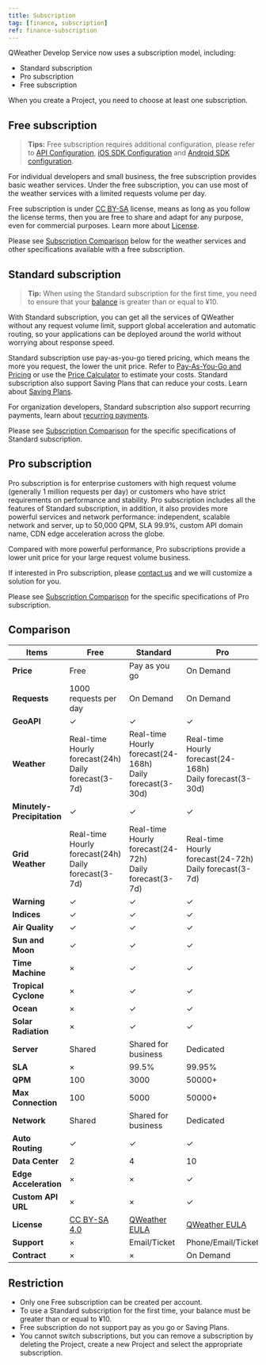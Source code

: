 ```yaml
---
title: Subscription
tag: [finance, subscription]
ref: finance-subscription
---
```


QWeather Develop Service now uses a subscription model, including:

- Standard subscription
- Pro subscription
- Free subscription
  
When you create a Project, you need to choose at least one subscription.

## Free subscription

> **Tips:** Free subscription requires additional configuration, please refer to [API Configuration](/en/docs/configuration/api-config/), [iOS SDK Configuration](/en/docs/configuration/ios-sdk-config/) and [Android SDK configuration](/en/docs/configuration/android-sdk-config/).

For individual developers and small business, the free subscription provides basic weather services. Under the free subscription, you can use most of the weather services with a limited requests volume per day. 

Free subscription is under [CC BY-SA](https://creativecommons.org/licenses/by-sa/4.0/) license, means as long as you follow the license terms, then you are free to share and adapt for any purpose, even for commercial purposes. Learn more about [License](/en/docs/terms/license/).

Please see [Subscription Comparison](#comparison) below for the weather services and other specifications available with a free subscription.

## Standard subscription

> **Tip:** When using the Standard subscription for the first time, you need to ensure that your [balance](/en/docs/finance/billing-and-payment/#balance) is greater than or equal to ¥10.

With Standard subscription, you can get all the services of QWeather without any request volume limit, support global acceleration and automatic routing, so your applications can be deployed around the world without worrying about response speed.

Standard subscription use pay-as-you-go tiered pricing, which means the more you request, the lower the unit price. Refer to [Pay-As-You-Go and Pricing](/en/docs/finance/pricing/) or use the [Price Calculator](https://console.qweather.com/#/calculator) to estimate your costs. Standard subscription also support Saving Plans that can reduce your costs. Learn about [Saving Plans](/en/docs/finance/saving-plans/).

For organization developers, Standard subscription also support recurring payments, learn about [recurring payments](/en/docs/finance/billing-and-payment/#payment).

Please see [Subscription Comparison](#comparison) for the specific specifications of Standard subscription.

## Pro subscription

Pro subscription is for enterprise customers with high request volume (generally 1 million requests per day) or customers who have strict requirements on performance and stability. Pro subscription includes all the features of Standard subscription, in addition, it also provides more powerful services and network performance: independent, scalable network and server, up to 50,000 QPM, SLA 99.9%, custom API domain name, CDN edge acceleration across the globe.

Compared with more powerful performance, Pro subscriptions provide a lower unit price for your large request volume business.

If interested in Pro subscription, please [contact us](https://www.qweather.com/en/contact) and we will customize a solution for you.

Please see [Subscription Comparison](#comparison) for the specific specifications of Pro subscription.

## Comparison

| **Items** | **Free** | **Standard** | **Pro** |
| --- | --- | --- | --- |
| **Price** | Free | Pay as you go | On Demand |
| **Requests** | 1000 requests per day | On Demand | On Demand |
| **GeoAPI** | &#10003; | &#10003; | &#10003; |
| **Weather** | Real-time<br>Hourly forecast(24h)<br>Daily forecast(3-7d) | Real-time<br>Hourly forecast(24-168h)<br>Daily forecast(3-30d) | Real-time<br>Hourly forecast(24-168h)<br>Daily forecast(3-30d) |
| **Minutely-Precipitation** | &#10003; | &#10003; | &#10003; |
| **Grid Weather** | Real-time<br>Hourly forecast(24h)<br>Daily forecast(3-7d) | Real-time<br>Hourly forecast(24-72h)<br>Daily forecast(3-7d) | Real-time<br>Hourly forecast(24-72h)<br>Daily forecast(3-7d) |
| **Warning** | &#10003; | &#10003; | &#10003; |
| **Indices** | &#10003; | &#10003; | &#10003; |
| **Air Quality** | &#10003; | &#10003; | &#10003; |
| **Sun and Moon** | &#10003; | &#10003; | &#10003; |
| **Time Machine** | &times; | &#10003; | &#10003; |
| **Tropical Cyclone** | &times; | &#10003; | &#10003; |
| **Ocean** | &times; | &#10003; | &#10003; |
| **Solar Radiation** | &times; | &#10003; | &#10003; |
| **Server** | Shared | Shared for business     | Dedicated |
| **SLA** | &times; | 99.5% | 99.95% |
| **QPM** | 100 | 3000 | 50000+ |
| **Max Connection** | 100 | 5000 | 50000+ |
| **Network** | Shared  | Shared for business | Dedicated |
| **Auto Routing** | &#10003; | &#10003; | &#10003; |
| **Data Center** | 2  | 4  | 10 |
| **Edge Acceleration** | &times; | &times; | &#10003; |
| **Custom API URL** | &times; | &times; | &#10003; |
| **License** | [CC BY-SA 4.0](/en/docs/terms/license/) | [QWeather EULA](/en/docs/terms/license/)   | [QWeather EULA](/en/docs/terms/license/)  |
| **Support** | &times; | Email/Ticket | Phone/Email/Ticket  |
| **Contract** | &times; | &times; | On Demand |

## Restriction

- Only one Free subscription can be created per account.
- To use a Standard subscription for the first time, your balance must be greater than or equal to ¥10. 
- Free subscription do not support pay as you go or Saving Plans.
- You cannot switch subscriptions, but you can remove a subscription by deleting the Project, create a new Project and select the appropriate subscription.
